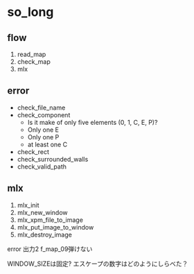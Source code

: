 # so_long

## flow
1. read_map
1. check_map
1. mlx

## error
- check_file_name
- check_component
	- Is it make of only five elements (0, 1, C, E, P)?
	- Only one E
	- Only one P
	- at least one C
- check_rect
- check_surrounded_walls
- check_valid_path


## mlx
1. mlx_init
1. mlx_new_window
1. mlx_xpm_file_to_image
1. mlx_put_image_to_window
1. mlx_destroy_image



error 出力2
f_map_09弾けない

WINDOW_SIZEは固定?
エスケープの数字はどのようにしらべた？
